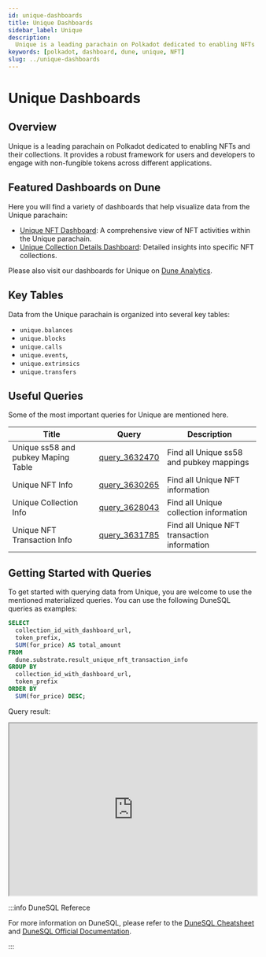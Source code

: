 ```yaml
---
id: unique-dashboards
title: Unique Dashboards
sidebar_label: Unique
description:
  Unique is a leading parachain on Polkadot dedicated to enabling NFTs and their collections.
keywords: [polkadot, dashboard, dune, unique, NFT]
slug: ../unique-dashboards
---
```


# Unique Dashboards

## Overview

Unique is a leading parachain on Polkadot dedicated to enabling NFTs and their collections. It
provides a robust framework for users and developers to engage with non-fungible tokens across
different applications.

## Featured Dashboards on Dune

Here you will find a variety of dashboards that help visualize data from the Unique parachain:

- [Unique NFT Dashboard](https://dune.com/substrate/unique-nft-dashboard): A comprehensive view of
  NFT activities within the Unique parachain.
- [Unique Collection Details Dashboard](https://dune.com/substrate/unique-collection-details):
  Detailed insights into specific NFT collections.

Please also visit our dashboards for Unique on
[Dune Analytics](https://dune.com/discover/content/relevant?q=title:Unique%20author:substrate).

## Key Tables

Data from the Unique parachain is organized into several key tables:

- `unique.balances`
- `unique.blocks`
- `unique.calls`
- `unique.events`,
- `unique.extrinsics`
- `unique.transfers`

## Useful Queries

Some of the most important queries for Unique are mentioned here.

| Title                               | Query                                             | Description                                 |
| ----------------------------------- | ------------------------------------------------- | ------------------------------------------- |
| Unique ss58 and pubkey Maping Table | [query_3632470](https://dune.com/queries/3632470) | Find all Unique ss58 and pubkey mappings    |
| Unique NFT Info                     | [query_3630265](https://dune.com/queries/3630265) | Find all Unique NFT information             |
| Unique Collection Info              | [query_3628043](https://dune.com/queries/3628043) | Find all Unique collection information      |
| Unique NFT Transaction Info         | [query_3631785](https://dune.com/queries/3631785) | Find all Unique NFT transaction information |

## Getting Started with Queries

To get started with querying data from Unique, you are welcome to use the mentioned materialized
queries. You can use the following DuneSQL queries as examples:

```sql title="Unique Top Collections by Total Sales Amount" showLineNumbers
SELECT
  collection_id_with_dashboard_url,
  token_prefix,
  SUM(for_price) AS total_amount
FROM
  dune.substrate.result_unique_nft_transaction_info
GROUP BY
  collection_id_with_dashboard_url,
  token_prefix
ORDER BY
  SUM(for_price) DESC;
```

Query result:

<iframe src="https://dune.com/embeds/3632384/6118455/c4199fa9-3227-4688-90f1-81f0fc60db31" height="350" width="100%"></iframe>

:::info DuneSQL Referece

For more information on DuneSQL, please refer to the [DuneSQL Cheatsheet](../dunesql-cheatsheet.md)
and
[DuneSQL Official Documentation](https://docs.dune.com/query-engine/Functions-and-operators/index).

:::
